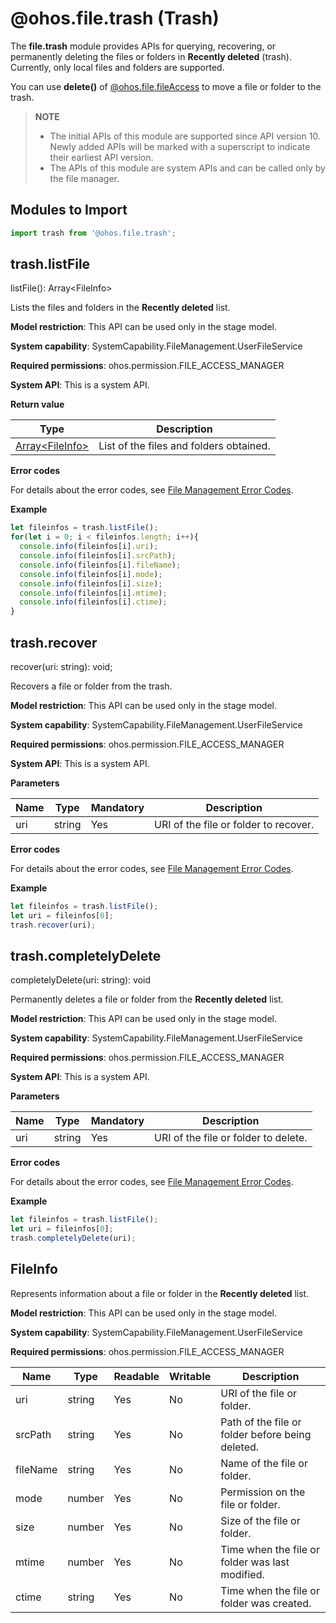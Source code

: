 # @ohos.file.trash (Trash)

The **file.trash** module provides APIs for querying, recovering, or permanently deleting the files or folders in **Recently deleted** (trash). Currently, only local files and folders are supported.

You can use **delete()** of [@ohos.file.fileAccess](js-apis-fileAccess.md) to move a file or folder to the trash.

>**NOTE**
>
> - The initial APIs of this module are supported since API version 10. Newly added APIs will be marked with a superscript to indicate their earliest API version.
> - The APIs of this module are system APIs and can be called only by the file manager.

## Modules to Import

```js
import trash from '@ohos.file.trash';
```

## trash.listFile

listFile(): Array\<FileInfo>

Lists the files and folders in the **Recently deleted** list.

**Model restriction**: This API can be used only in the stage model.

**System capability**: SystemCapability.FileManagement.UserFileService

**Required permissions**: ohos.permission.FILE_ACCESS_MANAGER

**System API**: This is a system API.

**Return value**

  | Type| Description|
  | --- | -- |
  | [Array\<FileInfo>](#fileinfo) | List of the files and folders obtained.|

**Error codes**

For details about the error codes, see [File Management Error Codes](../errorcodes/errorcode-filemanagement.md).

**Example**

  ```js
  let fileinfos = trash.listFile();
  for(let i = 0; i < fileinfos.length; i++){
    console.info(fileinfos[i].uri);
    console.info(fileinfos[i].srcPath);
    console.info(fileinfos[i].fileName);
    console.info(fileinfos[i].mode);
    console.info(fileinfos[i].size);
    console.info(fileinfos[i].mtime);
    console.info(fileinfos[i].ctime);
  }
  ```

## trash.recover

recover(uri: string): void;

Recovers a file or folder from the trash.

**Model restriction**: This API can be used only in the stage model.

**System capability**: SystemCapability.FileManagement.UserFileService

**Required permissions**: ohos.permission.FILE_ACCESS_MANAGER

**System API**: This is a system API.

**Parameters**

| Name| Type  | Mandatory| Description                      |
| ------ | ------ | ---- | -------------------------- |
| uri   | string | Yes  | URI of the file or folder to recover.|

**Error codes**

For details about the error codes, see [File Management Error Codes](../errorcodes/errorcode-filemanagement.md).

**Example**

  ```js
  let fileinfos = trash.listFile();
  let uri = fileinfos[0];
  trash.recover(uri);
  ```

## trash.completelyDelete

completelyDelete(uri: string): void

Permanently deletes a file or folder from the **Recently deleted** list.

**Model restriction**: This API can be used only in the stage model.

**System capability**: SystemCapability.FileManagement.UserFileService

**Required permissions**: ohos.permission.FILE_ACCESS_MANAGER

**System API**: This is a system API.

**Parameters**

| Name| Type  | Mandatory| Description                      |
| ------ | ------ | ---- | -------------------------- |
| uri   | string | Yes  | URI of the file or folder to delete.|

**Error codes**

For details about the error codes, see [File Management Error Codes](../errorcodes/errorcode-filemanagement.md).

**Example**

  ```js
  let fileinfos = trash.listFile();
  let uri = fileinfos[0];
  trash.completelyDelete(uri);
  ```


## FileInfo

Represents information about a file or folder in the **Recently deleted** list.

**Model restriction**: This API can be used only in the stage model.

**System capability**: SystemCapability.FileManagement.UserFileService

**Required permissions**: ohos.permission.FILE_ACCESS_MANAGER

| Name| Type  | Readable| Writable| Description    |
| ------ | ------ | -------- | ------ | -------- |
| uri | string | Yes| No| URI of the file or folder.|
| srcPath | string | Yes| No| Path of the file or folder before being deleted.|
| fileName | string | Yes| No| Name of the file or folder.|
| mode | number | Yes| No| Permission on the file or folder.|
| size | number | Yes| No|  Size of the file or folder.|
| mtime | number | Yes| No|  Time when the file or folder was last modified.|
| ctime | string | Yes| No|  Time when the file or folder was created.|
